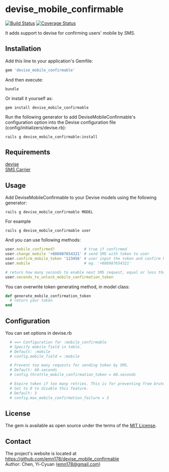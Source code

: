 # devise_mobile_confirmable

[![Build Status](https://api.travis-ci.org/emn178/devise_mobile_confirmable.png)](https://travis-ci.org/emn178/devise_mobile_confirmable)
[![Coverage Status](https://coveralls.io/repos/emn178/devise_mobile_confirmable/badge.svg?branch=master)](https://coveralls.io/r/emn178/devise_mobile_confirmable?branch=master)

It adds support to devise for confirming users' mobile by SMS.

## Installation

Add this line to your application's Gemfile:

```ruby
gem 'devise_mobile_confirmable'
```

And then execute:

    bundle

Or install it yourself as:

    gem install devise_mobile_confirmable

Run the following generator to add DeviseMobileConfirmable's configuration option into the Devise configuration file (config/initializers/devise.rb):

    rails g devise_mobile_confirmable:install

## Requirements

[devise](https://github.com/plataformatec/devise)  
[SMS Carrier](https://github.com/emn178/sms_carrier)

## Usage
Add DeviseMobileConfirmable to your Devise models using the following generator:

    rails g devise_mobile_confirmable MODEL

For example

    rails g devise_mobile_confirmable user

And you can use following methods:
```Ruby
user.mobile_confirmed?             # true if confirmed
user.change_mobile '+886987654321' # send SMS with token to user
user.confirm_mobile_token '123456' # user input the token and confirm his mobile phone
user.mobile                        # eg. '+886987654321'

# return how many seconds to enable next SMS request, equal or less than 0 will unlock
user.seconds_to_unlock_mobile_confirmation_token
```
You can overwrite token generating method, in model class:
```Ruby
def generate_mobile_confirmation_token
  # return your token
end
```

## Configuration
You can set options in devise.rb
```Ruby
  # ==> Configuration for :mobile_confirmable
  # Specify mobile field in table.
  # Default: :mobile
  # config.mobile_field = :mobile

  # Prevent too many requests for sending token by SMS.
  # Default: 60.seconds
  # config.throttle_mobile_confirmation_token = 60.seconds

  # Expire token if too many retries. This is for preventing from brute force attack. 
  # Set to 0 to disable this feature.
  # Default: 3
  # config.max_mobile_confirmation_failure = 3
```

## License

The gem is available as open source under the terms of the [MIT License](http://opensource.org/licenses/MIT).

## Contact
The project's website is located at https://github.com/emn178/devise_mobile_confirmable  
Author: Chen, Yi-Cyuan (emn178@gmail.com)
